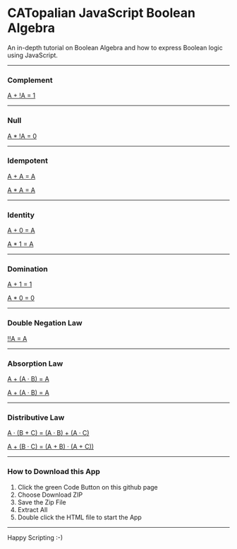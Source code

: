 # CATopalian JavaScript Boolean Algebra
An in-depth tutorial on Boolean Algebra and how to express Boolean logic using JavaScript.   

---

### Complement
[A + !A = 1](src/Complement_Law/a_plus_not_a_equals_1.md)

---

### Null
[A * !A = 0](src/Null_Law/a_times_not_a_equals_zero.md)

---

### Idempotent
[A + A = A](src/Idempotent_Law/a_plus_a_equals_a.md)  

[A * A = A](src/Idempotent_Law/a_times_a_equals_a.md)  

---

### Identity
[A + 0 = A](src/Identity_Law/a_plus_0_equals_a.md)  

[A * 1 = A](src/Identity_Law/a_times_1_equals_a.md)  

---

### Domination
[A + 1 = 1](src/Domination_Law/a_plus_1_equals_1.md)  

[A * 0 = 0](src/Domination_Law/a_times_0_equals_0.md)  

---

### Double Negation Law
[!!A = A](src/Double_Negation_Law/not_not_a_equals_a.md)  

---

### Absorption Law
[A + (A · B) = A](src/Absorption_Law/a_and_(a_or_b)_equals_a.md)  

[A + (A · B) = A](src/Absorption_Law/a_or_(a_and_b)_equals_a.md)  

---

### Distributive Law
[A · (B + C) = (A · B) + (A · C)](src/Distributive_Law/a_and_b_or_c_equals_a_and_b_or_a_and_c.md)  

[A + (B · C) = (A + B) · (A + C))](src/Distributive_Law/a_or_b_and_c_equals_a_or_b_and_a_or_c.md)  

---

### How to Download this App
1. Click the green Code Button on this github page
2. Choose Download ZIP
3. Save the Zip File
4. Extract All
5. Double click the HTML file to start the App

---

Happy Scripting :-)

